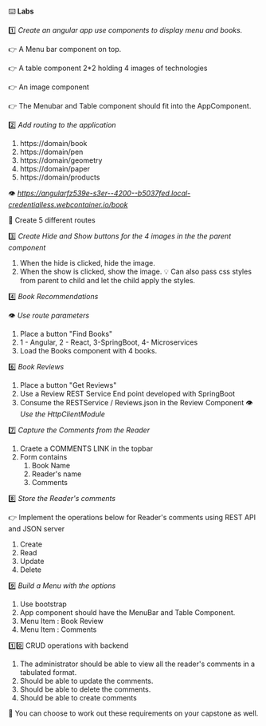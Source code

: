 :keyboard: **Labs**  

:one: _Create an angular app use components to display menu and books._

:point_right: A Menu bar component on top.

:point_right: A table component 2*2 holding 4 images of technologies

:point_right: An image component  

:point_right: The Menubar and Table component should fit into the AppComponent.  


:two: _Add routing to the application_  
1. https://domain/book
2. https://domain/pen
3. https://domain/geometry
4. https://domain/paper
5. https://domain/products

:eye: *https://angularfz539e-s3er--4200--b5037fed.local-credentialless.webcontainer.io/book*  

:key: Create 5 different routes  

:three: _Create Hide and Show buttons for the 4 images in the the parent component_
1. When the hide is clicked, hide the image.
2. When the show is clicked, show the image.
:bulb: Can also pass css styles from parent to child and let the child apply the styles.  


:four: _Book Recommendations_  


:eye: *Use route parameters*  
1. Place a button "Find Books"
2. 1 - Angular, 2 - React, 3-SpringBoot, 4- Microservices
3. Load the Books component with 4 books.

:six: _Book Reviews_
1. Place a button "Get Reviews"
2. Use a Review REST Service End point developed with SpringBoot
3. Consume the RESTService / Reviews.json in the Review Component
:eye: *Use the HttpClientModule*  

:seven: _Capture the Comments from the Reader_
1. Craete a COMMENTS LINK in the topbar
2. Form contains 
   1. Book Name
   2. Reader's name
   3. Comments

:eight: _Store the Reader's comments_

:point_right: Implement the operations below for Reader's comments using REST API and JSON server  


1. Create
2. Read
3. Update
4. Delete
   

:nine: _Build a Menu with the options_
1. Use bootstrap
2. App component should have the MenuBar and Table Component.
3. Menu Item : Book Review
4. Menu Item : Comments 

:one::zero:  CRUD operations with backend
1. The administrator should be able to view all the reader's comments in a tabulated format.
2. Should be able to update the comments.
3. Should be able to delete the comments.
4. Should be able to create comments

:bell: You can choose to work out these requirements on your capstone as well.  
